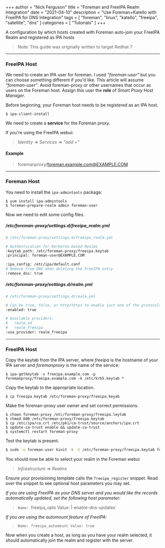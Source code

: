 +++
author = "Nick Ferguson"
title = "Foreman and FreeIPA Realm Integration"
date = "2021-04-10"
description = "Use Foreman+Katello with FreeIPA for DNS Integration"
tags = [
    "foreman",
	"linux",
	"katello",
	"freeipa",
	"satellite",
	"dns"
]
categories = [
	"Tutorials"
]
+++


A configuration by which  hosts created with Foreman auto-join your FreeIPA Realm and registered as IPA hosts

> Note: This guide was originally written to target Redhat 7

---

### FreeIPA Host

We need to create an IPA user for foreman. I used *"foreman-user"* but you can choose something different if you'd like. This article will assume *"foreman-user"*. Avoid foreman-proxy or other usernames that occur as users on the Foreman host. Assign this user the __role__ of *Smart Proxy Host Manager*.

Before beginning, your Foreman host needs to be registered as an IPA host. 

	$ ipa-client-install


We need to create a __service__ for the Foreman proxy.  

If you're using the FreeIPA webui:  

> *Identity* => *Services* => *"add +"*

#### Example

> foremanproxy/foreman.example.com@EXAMPLE.COM

---

### Foreman Host

You need to install the `ipa-admintools` package:  

	$ yum install ipa-admintools
	$ foreman-prepare-realm admin foreman-user
  

Now we need to edit some config files.

##### */etc/foreman-proxy/settings.d/freeipa_realm.yml*

````bash
# /etc/foreman-proxy/settings.d/freeipa_realm.yml

# Authentication for Kerberos-based Realms
:keytab_path: /etc/foreman-proxy/freeipa.keytab
:principal: foreman-user@EXAMPLE.COM

:ipa_config: /etc/ipa/default.conf
# Remove from DNS when deleting the FreeIPA entry
:remove_dns: true
````


##### */etc/foreman-proxy/settings.d/realm.yml*

````bash
# /etc/foreman-proxy/settings.d/realm.yml

# Can be true, false, or http/https to enable just one of the protocols
:enabled: true

# Available providers:
#   realm_ad
#   realm_freeipa
:use_provider: realm_freeipa
````

---

### FreeIPA Host
Copy the keytab from the IPA server, where *freeipa* is the hostname of your IPA server and *foremanproxy* is the name of the service:

	$ ipa-getkeytab -s freeipa.example.com -p foremanproxy/freeipa.example.com -k /etc/krb5.keytab *

Copy the keytab to the appropriate location.

	$ cp freeipa.keytab /etc/foreman-proxy/freeipa.keyab


Make the foreman-proxy user owner and set correct permissions.

	$ chown foreman-proxy /etc/foreman-proxy/freeipa.leytab
	$ chmod 600 /etc/foreman-proxy/freeipa.keytab
	$ cp /etc/ipa/ca.crt /etc/pki/ca-trust/source/anchors/ipa.crt
	$ update-ca-trust enable && update-ca-trust
	$ systemctl restart foreman-proxy

Test the keytab is present.

````bash
$ sudo -u foreman-user kinit -k -t /etc/foreman-proxy/freeipa.keytab foreman-user
````

You should now be able to select your realm in the Foreman webui  

> *Infrastructure* => *Realms*

Ensure your provisioning template calls the `freeipa_register` snippet. Read over the snippet to see optional host parameters you may set.  


*If you are using FreeIPA as your DNS server and you would like the records automatically updated, set the following host parameter:*

> `Name: `freeipa_opts Value: Î-enable-dns-updates`


*If you are using the automount feature of FreeIPA:*

> `Name: freeipa_automount Value: true`

Now when you create a host, as long as you have your realm selected, it should automatically join the realm and register with the server.  


